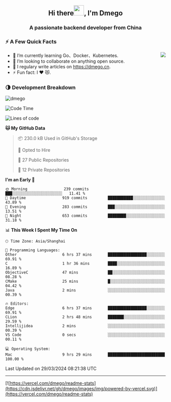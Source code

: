 <h2 align="center">Hi there<img src="https://cdn.jsdelivr.net/gh/dmego/images/img/Hi.gif" height="32" />, I'm Dmego </h2>
<h3 align="center">A passionate backend developer from China</h3>

### ⚡️ A Few Quick Facts

<img align="right" src="https://readme-stats-dmego.vercel.app/api?username=dmego&show_icons=true&icon_color=1573B3&hide_title=true&text_color=718096&bg_color=00000000&hide_border=true"/>

<ul>
    <li> 🌱 I’m currently learning Go、Docker、Kubernetes.</li>
    <li> 👯 I’m looking to collaborate on anything open source.</li>
    <li> 📝 I regulary write articles on <a href="https://dmego.cn">https://dmego.cn</a>.</li>
    <li> ⚡ Fun fact: I ❤️ 😻.</li>
</ul>

### 🌗 Development Breakdown

<img src="https://komarev.com/ghpvc/?username=dmego" alt="dmego" />

<!--START_SECTION:waka-->
![Code Time](http://img.shields.io/badge/Code%20Time-2%2C632%20hrs%2028%20mins-blue)

![Lines of code](https://img.shields.io/badge/From%20Hello%20World%20I%27ve%20Written-687.3%20thousand%20lines%20of%20code-blue)

**🐱 My GitHub Data** 

> 📦 230.0 kB Used in GitHub's Storage 
 > 
> 💼 Opted to Hire
 > 
> 📜 27 Public Repositories 
 > 
> 🔑 12 Private Repositories 
 > 
**I'm an Early 🐤** 

```text
🌞 Morning                239 commits         ███░░░░░░░░░░░░░░░░░░░░░░   11.41 % 
🌆 Daytime                919 commits         ███████████░░░░░░░░░░░░░░   43.89 % 
🌃 Evening                283 commits         ███░░░░░░░░░░░░░░░░░░░░░░   13.51 % 
🌙 Night                  653 commits         ████████░░░░░░░░░░░░░░░░░   31.18 % 
```


📊 **This Week I Spent My Time On** 

```text
🕑︎ Time Zone: Asia/Shanghai

💬 Programming Languages: 
Other                    6 hrs 37 mins       █████████████████░░░░░░░░   69.91 % 
C                        1 hr 36 mins        ████░░░░░░░░░░░░░░░░░░░░░   16.89 % 
ObjectiveC               47 mins             ██░░░░░░░░░░░░░░░░░░░░░░░   08.28 % 
CMake                    25 mins             █░░░░░░░░░░░░░░░░░░░░░░░░   04.42 % 
Java                     2 mins              ░░░░░░░░░░░░░░░░░░░░░░░░░   00.39 % 

🔥 Editors: 
Edge                     6 hrs 37 mins       █████████████████░░░░░░░░   69.91 % 
CLion                    2 hrs 48 mins       ███████░░░░░░░░░░░░░░░░░░   29.59 % 
Intellijidea             2 mins              ░░░░░░░░░░░░░░░░░░░░░░░░░   00.39 % 
VS Code                  0 secs              ░░░░░░░░░░░░░░░░░░░░░░░░░   00.11 % 

💻 Operating System: 
Mac                      9 hrs 29 mins       █████████████████████████   100.00 % 
```


 Last Updated on 29/03/2024 08:21:38 UTC
<!--END_SECTION:waka-->

---

[![https://vercel.com/dmego/readme-stats](https://cdn.jsdelivr.net/gh/dmego/images/img/powered-by-vercel.svg)](https://vercel.com/dmego/readme-stats)

